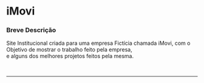 <h1> iMovi </h1>

<h3> Breve Descrição </h3>
<p> 
  Site Institucional criada para uma empresa Fictícia chamada iMovi, com o Objetivo de mostrar o trabalho feito pela empresa, <br>
  e alguns dos melhores projetos feitos pela mesma.
</p>
<br>
<hr>
<br>



  
